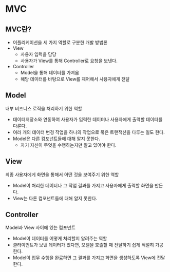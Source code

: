 # MVC

## MVC란?

- 어플리케이션을 세 가지 역할로 구분한 개발 방법론
- View
  - 사용자 입력을 담당
  - 사용자가 View를 통해 Controller로 요청을 보낸다.
- Controller
  - Model을 통해 데이터를 가져옴
  - 해당 데이터를 바탕으로 View를 제어해서 사용자에게 전달

## Model

내부 비즈니스 로직을 처리하기 위한 역할

- 데이터저장소와 연동하여 사용자가 입력한 데이터나 사용자에게 출력할 데이터를 다룬다.
- 여러 개의 데이터 변경 작업을 하나의 작업으로 묶은 트랜잭션을 다루는 일도 한다.
- Model은 다른 컴포넌트들에 대해 알지 못한다.
  - 자기 자신이 무엇을 수행하는지만 알고 있어야 한다.

## View

최종 사용자에게 화면을 통해서 어떤 것을 보여주기 위한 역할
- Model이 처리한 데이터나 그 작업 결과를 가지고 사용자에게 출력할 화면을 만든다.
- View는 다른 컴포넌트들에 대해 알지 못한다.

## Controller

Model과 View 사이에 있는 컴포넌트

- Model이 데이터를 어떻게 처리할지 알려주는 역할
- 클라이언트가 보낸 데이터가 있다면, 모델을 호출할 때 전달하기 쉽게 적절히 가공한다.
- Model이 업무 수행을 완료하면 그 결과를 가지고 화면을 생성하도록 View에 전달한다.